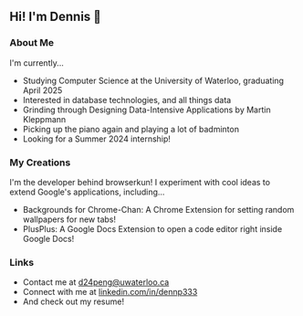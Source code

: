 ## Hi! I'm Dennis 👋
### About Me
I'm currently...
* Studying Computer Science at the University of Waterloo, graduating April 2025
* Interested in database technologies, and all things data
* Grinding through Designing Data-Intensive Applications by Martin Kleppmann
* Picking up the piano again and playing a lot of badminton
* Looking for a Summer 2024 internship!
### My Creations
I'm the developer behind browserkun! I experiment with cool ideas to extend Google's applications, including...
* Backgrounds for Chrome-Chan: A Chrome Extension for setting random wallpapers for new tabs!
* PlusPlus: A Google Docs Extension to open a code editor right inside Google Docs!
### Links
* Contact me at d24peng@uwaterloo.ca
* Connect with me at [linkedin.com/in/dennp333](https://www.linkedin.com/in/dennp333/)
* And check out my resume!
<!--
**Dennp333/Dennp333** is a ✨ _special_ ✨ repository because its `README.md` (this file) appears on your GitHub profile.

Here are some ideas to get you started:

- 🔭 I’m currently working on ...
- 🌱 I’m currently learning ...
- 👯 I’m looking to collaborate on ...
- 🤔 I’m looking for help with ...
- 💬 Ask me about ...
- 📫 How to reach me: ...
- 😄 Pronouns: ...
- ⚡ Fun fact: ...
-->
